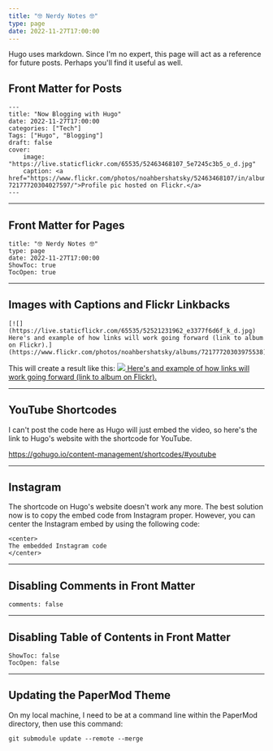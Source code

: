 ```yaml
---
title: "🤓 Nerdy Notes 🤓"
type: page
date: 2022-11-27T17:00:00
---
```

Hugo uses  markdown. Since I'm no expert, this page will act as a reference for future posts. Perhaps you'll find it useful as well.

## Front Matter for Posts
```
---
title: "Now Blogging with Hugo"
date: 2022-11-27T17:00:00
categories: ["Tech"]
Tags: ["Hugo", "Blogging"]
draft: false
cover:
    image: "https://live.staticflickr.com/65535/52463468107_5e7245c3b5_o_d.jpg"
    caption: <a href="https://www.flickr.com/photos/noahbershatsky/52463468107/in/album-72177720304027597/">Profile pic hosted on Flickr.</a>
---
```

---
## Front Matter for Pages
```
title: "🤓 Nerdy Notes 🤓"
type: page
date: 2022-11-27T17:00:00
ShowToc: true
TocOpen: true
```
---

## Images with Captions and Flickr Linkbacks
```
[![](https://live.staticflickr.com/65535/52521231962_e3377f6d6f_k_d.jpg) Here's and example of how links will work going forward (link to album on Flickr).](https://www.flickr.com/photos/noahbershatsky/albums/72177720303975538)
```
This will create a result like this:
[![](https://live.staticflickr.com/65535/52521231962_e3377f6d6f_k_d.jpg) Here's and example of how links will work going forward (link to album on Flickr).](https://www.flickr.com/photos/noahbershatsky/albums/72177720303975538)

---
## YouTube Shortcodes
I can't post the code here as Hugo will just embed the video, so here's the link to Hugo's website with the shortcode for YouTube.

https://gohugo.io/content-management/shortcodes/#youtube

---
## Instagram
The shortcode on Hugo's website doesn't work any more. The best solution now is to copy the embed code from Instagram proper. However, you can center the Instagram embed by using the following code:

```
<center>
The embedded Instagram code
</center>
```
---

## Disabling Comments in Front Matter

```
comments: false
```

---

## Disabling Table of Contents in Front Matter
```
ShowToc: false
TocOpen: false
```

---

## Updating the PaperMod Theme

On my local machine, I need to be at a command line within the PaperMod directory, then use this command:

```
git submodule update --remote --merge
```